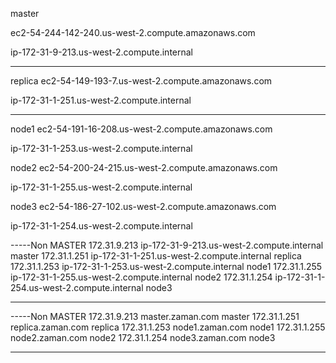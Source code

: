 
master

ec2-54-244-142-240.us-west-2.compute.amazonaws.com

ip-172-31-9-213.us-west-2.compute.internal


---
replica
ec2-54-149-193-7.us-west-2.compute.amazonaws.com

ip-172-31-1-251.us-west-2.compute.internal


---
node1
ec2-54-191-16-208.us-west-2.compute.amazonaws.com

ip-172-31-1-253.us-west-2.compute.internal

node2
ec2-54-200-24-215.us-west-2.compute.amazonaws.com

ip-172-31-1-255.us-west-2.compute.internal

node3
ec2-54-186-27-102.us-west-2.compute.amazonaws.com

ip-172-31-1-254.us-west-2.compute.internal

-----Non MASTER
172.31.9.213 ip-172-31-9-213.us-west-2.compute.internal master
172.31.1.251 ip-172-31-1-251.us-west-2.compute.internal replica
172.31.1.253 ip-172-31-1-253.us-west-2.compute.internal node1
172.31.1.255 ip-172-31-1-255.us-west-2.compute.internal node2
172.31.1.254 ip-172-31-1-254.us-west-2.compute.internal node3

----------


-----Non MASTER
172.31.9.213 master.zaman.com master
172.31.1.251 replica.zaman.com replica
172.31.1.253 node1.zaman.com node1
172.31.1.255 node2.zaman.com node2
172.31.1.254 node3.zaman.com node3

----------
